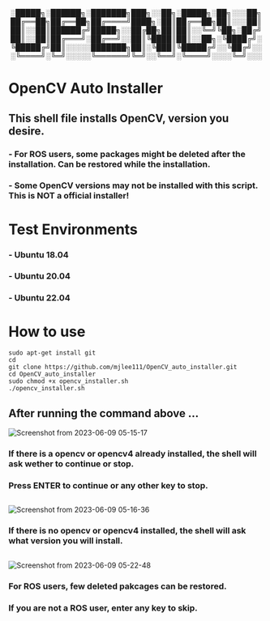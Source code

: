 
<div align="center">
░█████╗░██████╗░███████╗███╗░░██╗░█████╗░██╗░░░██╗
██╔══██╗██╔══██╗██╔════╝████╗░██║██╔══██╗██║░░░██║
██║░░██║██████╔╝█████╗░░██╔██╗██║██║░░╚═╝╚██╗░██╔╝
██║░░██║██╔═══╝░██╔══╝░░██║╚████║██║░░██╗░╚████╔╝░
╚█████╔╝██║░░░░░███████╗██║░╚███║╚█████╔╝░░╚██╔╝░░
░╚════╝░╚═╝░░░░░╚══════╝╚═╝░░╚══╝░╚════╝░░░░╚═╝░░░
</div>

# OpenCV Auto Installer
## This shell file installs OpenCV, version you desire.
### - For ROS users, some packages might be deleted after the installation. Can be restored while the installation.
### - Some OpenCV versions may not be installed with this script. This is NOT a official installer!

# Test Environments
### - Ubuntu 18.04
### - Ubuntu 20.04
### - Ubuntu 22.04 
###
# How to use
```shell
sudo apt-get install git 
cd
git clone https://github.com/mjlee111/OpenCV_auto_installer.git
cd OpenCV_auto_installer
sudo chmod +x opencv_installer.sh
./opencv_installer.sh
```
## After running the command above ...
![Screenshot from 2023-06-09 05-15-17](https://github.com/mjlee111/OpenCV_auto_installer/assets/66550892/0cf6783c-baa5-4615-89bf-ca2449aa533e)
### If there is a opencv or opencv4 already installed, the shell will ask wether to continue or stop. 
### Press ENTER to continue or any other key to stop.
##
###
###
![Screenshot from 2023-06-09 05-16-36](https://github.com/mjlee111/OpenCV_auto_installer/assets/66550892/1c1be558-2509-4005-bd9a-470a08d89088)
### If there is no opencv or opencv4 installed, the shell will ask what version you will install. 
##
###
###
![Screenshot from 2023-06-09 05-22-48](https://github.com/mjlee111/OpenCV_auto_installer/assets/66550892/23b1d725-429c-4d04-9262-9c930638b0cf)
### For ROS users, few deleted pakcages can be restored.
### If you are not a ROS user, enter any key to skip.



